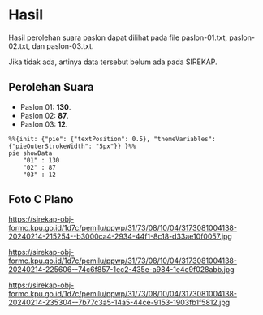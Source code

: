 # Hasil

Hasil perolehan suara paslon dapat dilihat pada file paslon-01.txt, paslon-02.txt, dan paslon-03.txt.

Jika tidak ada, artinya data tersebut belum ada pada SIREKAP.

## Perolehan Suara

 * Paslon 01: **130**.
 * Paslon 02: **87**.
 * Paslon 03: **12**.

```mermaid
%%{init: {"pie": {"textPosition": 0.5}, "themeVariables": {"pieOuterStrokeWidth": "5px"}} }%%
pie showData
    "01" : 130
    "02" : 87
    "03" : 12
```
## Foto C Plano

https://sirekap-obj-formc.kpu.go.id/1d7c/pemilu/ppwp/31/73/08/10/04/3173081004138-20240214-215254--b3000ca4-2934-44f1-8c18-d33ae10f0057.jpg

https://sirekap-obj-formc.kpu.go.id/1d7c/pemilu/ppwp/31/73/08/10/04/3173081004138-20240214-225606--74c6f857-1ec2-435e-a984-1e4c9f028abb.jpg

https://sirekap-obj-formc.kpu.go.id/1d7c/pemilu/ppwp/31/73/08/10/04/3173081004138-20240214-235304--7b77c3a5-14a5-44ce-9153-1903fb1f5812.jpg
